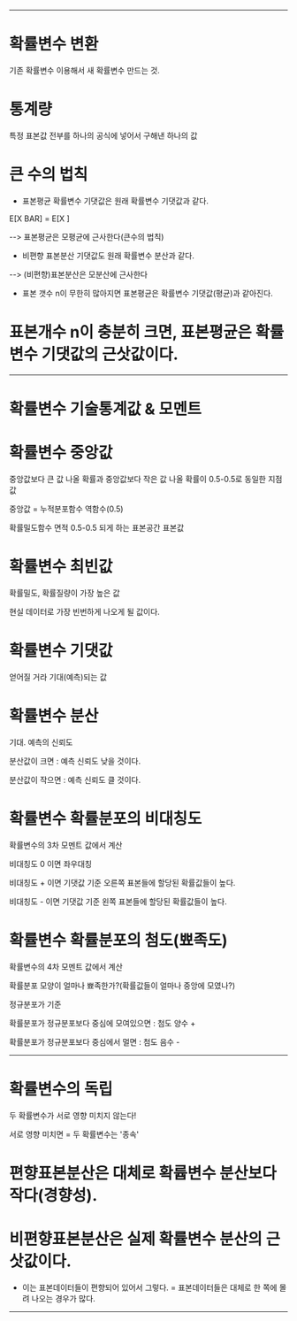 
---
# 확률변수 변환
기존 확률변수 이용해서 새 확률변수 만드는 것.

# 통계량 
특정 표본값 전부를 하나의 공식에 넣어서 구해낸 하나의 값

# 큰 수의 법칙 
- 표본평균 확률변수 기댓값은 원래 확률변수 기댓값과 같다. 

E[X BAR] = E[X ]

--> 표본평균은 모평균에 근사한다(큰수의 법칙)

- 비편향 표본분산 기댓값도 원래 확률변수 분산과 같다. 

--> (비편향)표본분산은 모분산에 근사한다

- 표본 갯수 n이 무한히 많아지면 표본평균은 확률변수 기댓값(평균)과 같아진다.
# 표본개수 n이 충분히 크면, 표본평균은 확률변수 기댓값의 근삿값이다. 

---
# 확률변수 기술통계값 & 모멘트

# 확률변수 중앙값
중앙값보다 큰 값 나올 확률과 중앙값보다 작은 값 나올 확률이 0.5-0.5로 동일한 지점 값

중앙값 = 누적분포함수 역함수(0.5) 

확률밀도함수 면적 0.5-0.5 되게 하는 표본공간 표본값

# 확률변수 최빈값
확률밀도, 확률질량이 가장 높은 값

현실 데이터로 가장 빈번하게 나오게 될 값이다. 


# 확률변수 기댓값

얻어질 거라 기대(예측)되는 값

# 확률변수 분산

기대. 예측의 신뢰도

분산값이 크면 : 예측 신뢰도 낮을 것이다. 

분산값이 작으면 : 예측 신뢰도 클 것이다. 

# 확률변수 확률분포의 비대칭도 

확률변수의 3차 모멘트 값에서 계산

비대칭도 0 이면 좌우대칭

비대칭도 + 이면 기댓값 기준 오른쪽 표본들에 할당된 확률값들이 높다. 

비대칭도 - 이면 기댓값 기준 왼쪽 표본들에 할당된 확률값들이 높다. 

# 확률변수 확률분포의 첨도(뾰족도)

확률변수의 4차 모멘트 값에서 계산

확률분포 모양이 얼마나 뾰족한가?(확률값들이 얼마나 중앙에 모였나?)

정규분포가 기준

확률분포가 정규분포보다 중심에 모여있으면 : 첨도 양수 + 

확률분포가 정규분포보다 중심에서 멀면 : 첨도 음수 - 

---

# 확률변수의 독립 
두 확률변수가 서로 영향 미치지 않는다! 

서로 영향 미치면 = 두 확률변수는 '종속'

# 편향표본분산은 대체로 확륩변수 분산보다 작다(경향성).
# 비편향표본분산은 실제 확률변수 분산의 근삿값이다. 

- 이는 표본데이터들이 편향되어 있어서 그렇다. = 표본데이터들은 대체로 한 쪽에 몰려 나오는 경우가 많다. 

---










